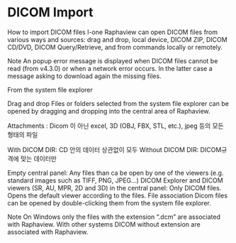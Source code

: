 # DICOM Import

How to import DICOM files
I-one Raphaview can open DICOM files from various ways and sources: drag and drop, local device, DICOM ZIP, DICOM CD/DVD, DICOM Query/Retrieve, and from commands locally or remotely.

 Note
An popup error message is displayed when DICOM files cannot be read (from v4.3.0) or when a network error occurs. In the latter case a message asking to download again the missing files.

From the system file explorer

Drag and drop
Files or folders selected from the system file explorer can be opened by dragging and dropping into the central area of Raphaview.


Attachments : Dicom 이 아닌 excel,  3D (OBJ, FBX, STL, etc.), jpeg 등의 모든 형태의 파일


With DICOM DIR: CD 안의 데이터 상관없이 모두
Without DICOM DIR: DICOM규격에 맞는 데이터만



Empty central panel: Any files than ca be open by one of the viewers (e.g. standard images such as TIFF, PNG, JPEG…)
DICOM Explorer and DICOM viewers (SR, AU, MPR, 2D and 3D) in the central panel: Only DICOM files. Opens the default viewer according to the files.
File association
Dicom files can be opened by double-clicking them from the system file explorer.

 Note
On Windows only the files with the extension “.dcm” are associated with Raphaview. With other systems DICOM without extension are associated with Raphaview.







